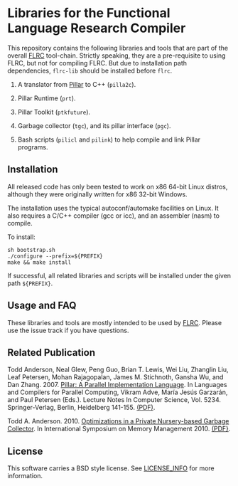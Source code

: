 # Libraries for the Functional Language Research Compiler 

This repository contains the following libraries and tools that are 
part of the overall [FLRC] tool-chain. Strictly speaking, they 
are a pre-requisite to using FLRC, but not for compiling FLRC. But
due to installation path dependencies, `flrc-lib` should be installed
before `flrc`.

1. A translator from [Pillar] to C++ (`pilla2c`).

2. Pillar Runtime (`prt`). 

3. Pillar Toolkit (`ptkfuture`).

4. Garbage collector (`tgc`), and its pillar interface (`pgc`).

5. Bash scripts (`pilicl` and `pilink`) to help compile and link Pillar programs.

## Installation

All released code has only been tested to work on x86 64-bit 
Linux distros, although they were originally written for x86 32-bit 
Windows.

The installation uses the typical autoconf/automake facilities on
Linux. It also requires a C/C++ compiler (gcc or icc), and an 
assembler (nasm) to compile.

To install:

```
sh bootstrap.sh
./configure --prefix=${PREFIX}
make && make install
```

If successful, all related libraries and scripts will be installed
under the given path `${PREFIX}`. 

## Usage and FAQ

These libraries and tools are mostly intended to be used by [FLRC].
Please use the issue track if you have questions.

## Related Publication

Todd Anderson, Neal Glew, Peng Guo, Brian T. Lewis, Wei Liu, Zhanglin Liu, Leaf Petersen, Mohan Rajagopalan, James M. Stichnoth, Gansha Wu, and Dan Zhang. 2007. [Pillar: A Parallel Implementation Language][Pillar]. In Languages and Compilers for Parallel Computing, Vikram Adve, María Jesús Garzarán, and Paul Petersen (Eds.). Lecture Notes In Computer Science, Vol. 5234. Springer-Verlag, Berlin, Heidelberg 141-155. [(PDF)](doc/pillar-lcpc.pdf).

Todd A. Anderson.  2010. [Optimizations in a Private Nursery-based Garbage Collector][TGC]. In International Symposium on Memory Management 2010.  [(PDF}](doc/optimizations-private-nursery.pdf).

## License

This software carries a BSD style license. See [LICENSE_INFO](LICENSE_INFO.txt) for more information.


[Pillar]: http://dl.acm.org/citation.cfm?id=1433050.1433063
[FLRC]: https://github.com/IntelLabs/flrc
[TGC]: http://dl.acm.org/citation.cfm?id=1806655

